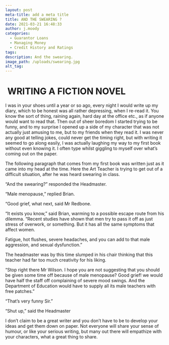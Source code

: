 ```yaml
---
layout: post
meta-title: add a meta title
title: AND THE SWEARING ?
date: 2021-03-21 16:48:33
author: j.moody
categories:
  - Guarantor Loans
  - Managing Money
  - Credit History and Ratings
tags:
description: And the swearing.
image_path: /uploads/swearing.jpg
alt_tag:
---
```

# &nbsp;WRITING A FICTION NOVEL

I was in your shoes until a year or so ago, every night I would write up my diary, which to be honest was all rather depressing, when I re-read it. You know the sort of thing, raining again, hard day at the office etc., as if anyone would want to read that. Then out of sheer boredom I started trying to be funny, and to my surprise I opened up a side of my character that was not actually just amusing to me, but to my friends when they read it. I was never any good at telling jokes, could never get the timing right, but with writing it seemed to go along easily, I was actually laughing my way to my first book without even knowing it. I often type whilst giggling to myself over what’s coming out on the paper.

The following paragraph that comes from my first book was written just as it came into my head at the time. Here the Art Teacher is trying to get out of a difficult situation, after he was heard swearing in class.

“And the swearing?” responded the Headmaster.

“Male menopause,” replied Brian.

“Good grief, what next, said Mr Redbone.

“It exists you know,” said Brian, warming to a possible escape route from his dilemma. “Recent studies have shown that men try to pass it off as just stress of overwork, or something. But it has all the same symptoms that affect women.

Fatigue, hot flushes, severe headaches, and you can add to that male aggression, and sexual dysfunction.”

The headmaster was by this time slumped in his chair thinking that this teacher had far too much creativity for his liking.

“Stop right there Mr Wilson. I hope you are not suggesting that you should be given some time off because of male menopause? Good grief\! we would have half the staff off complaining of severe mood swings. And the Department of Education would have to supply all its male teachers with free patches.”

“That’s very funny Sir.”

“Shut up,” said the Headmaster

I don’t claim to be a great writer and you don’t have to be to develop your ideas and get them down on paper. Not everyone will share your sense of humour, or like your serious writing, but many out there will empathize with your characters, what a great thing to share.
